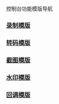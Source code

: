 控制台功能模版导航
### [录制模版](https://github.com/zhoudshu/documents/blob/main/cn/cloudlive/console_template_record.md)
### [转码模版](https://github.com/zhoudshu/documents/blob/main/cn/cloudlive/console_template_transcode.md)
### [截图模版](https://github.com/zhoudshu/documents/blob/main/cn/cloudlive/console_template_picture.md)
### [水印模版](https://github.com/zhoudshu/documents/blob/main/cn/cloudlive/console_template_watermark.md)
### [回调模版](https://github.com/zhoudshu/documents/blob/main/cn/cloudlive/console_template_callback.md)
